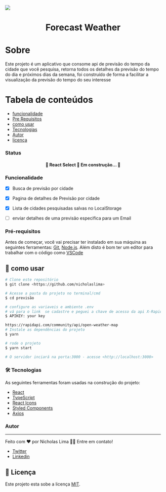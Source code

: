 
<img src="https://img.shields.io/static/v1?label=log&message=forecastweather&color=7159c1&style=for-the-badge&logo=ghost"/>
<h1 align="center">Forecast Weather</h1>

# Sobre

Este projeto é um aplicativo que consome api de previsão do tempo da cidade que você pesquisa, retorna todos os detalhes da previsão do tempo do dia e próximos dias da semana, foi construído de forma a facilitar a visualização da previsão do tempo do seu interesse

Tabela de conteúdos
=================
<!--ts-->
   * [funcionalidade](#funcionalidade)
   * [Pre Requisitos](#pre-requisitos)
   * [como usar](#como-usar)
   * [Tecnologias](#tecnologias)
   * [Autor](#autor)
   * [licença](#licenca)
<!--te-->

<h3>Status</h3>
<h4 align="center"> 
	🚧  React Select 🚀 Em construção...  🚧
</h4>

 ### Funcionalidade

- [x] Busca de previsão por cidade
- [x] Pagina de detalhes de Previsão por cidade
- [x] Lista de cidades pesquisadas salvas no LocalStorage
- [ ] enviar detalhes de uma previsão especifica para um Email




### Pré-requisitos

Antes de começar, você vai precisar ter instalado em sua máquina as seguintes ferramentas:
[Git](https://git-scm.com), [Node.js](https://nodejs.org/en/). 
Além disto é bom ter um editor para trabalhar com o código como [VSCode](https://code.visualstudio.com/)




## 🎲 como usar
```bash
# Clone este repositório
$ git clone <https://github.com/nicholaslima>

# Acesse a pasta do projeto no terminal/cmd
$ cd previsão

# configure as variaveis e ambiente .env
# vá para o link  se cadastre e peguei a chave de acesso da api X-RapidAPI-Key e cole no .env
$ APIKEY: your key

https://rapidapi.com/community/api/open-weather-map
# Instale as dependências do projeto
$ yarn 

# rode o projeto
$ yarn start

# O servidor inciará na porta:3000 - acesse <http://localhost:3000>

```  

 
### 🛠 Tecnologias

As seguintes ferramentas foram usadas na construção do projeto:

- [React](https://pt-br.reactjs.org/)
- [TypeScript](https://www.typescriptlang.org/)
- [React Icons](https://react-icons.github.io/react-icons/)
- [Styled Components](https://styled-components.com/)
- [Axios](https://www.npmjs.com/package/axios)


### Autor
---
 
 Feito com ❤️ por Nicholas Lima 👋🏽 Entre em contato!

- [Twitter](https://twitter.com/nichola58915429)
- [Linkedin](https://www.linkedin.com/in/nicholas-lima-a360311bb/)


## 📝 Licença

Este projeto esta sobe a licença [MIT](./LICENSE).

